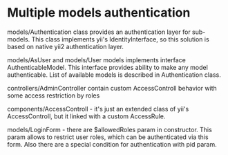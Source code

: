 Multiple models authentication
============================

models/Authentication class provides an authentication layer for sub-models. This class implements yii's IdentityInterface, so this solution is based on native yii2 authentication layer.

models/AsUser and models/User models implements interface AuthenticableModel. This interface provides ability to make any model authenticable. List of available models is described in Authentication class.

controllers/AdminController contain custom AccessControll behavior with some access restriction by roles

components/AccessControll - it's just an extended class of yii's AccessControll, but it linked with a custom AccessRule.

models/LoginForm - there are $allowedRoles param in constructor. This param allows to restrict user roles, which can be authenticated via this form. Also there are a special condition for authentication with pid param.
